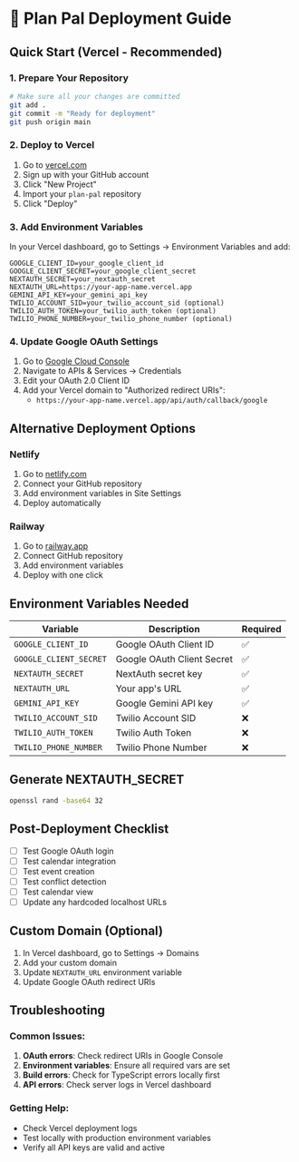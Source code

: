 # 🚀 Plan Pal Deployment Guide

## Quick Start (Vercel - Recommended)

### 1. Prepare Your Repository
```bash
# Make sure all your changes are committed
git add .
git commit -m "Ready for deployment"
git push origin main
```

### 2. Deploy to Vercel
1. Go to [vercel.com](https://vercel.com)
2. Sign up with your GitHub account
3. Click "New Project"
4. Import your `plan-pal` repository
5. Click "Deploy"

### 3. Add Environment Variables
In your Vercel dashboard, go to Settings → Environment Variables and add:

```
GOOGLE_CLIENT_ID=your_google_client_id
GOOGLE_CLIENT_SECRET=your_google_client_secret
NEXTAUTH_SECRET=your_nextauth_secret
NEXTAUTH_URL=https://your-app-name.vercel.app
GEMINI_API_KEY=your_gemini_api_key
TWILIO_ACCOUNT_SID=your_twilio_account_sid (optional)
TWILIO_AUTH_TOKEN=your_twilio_auth_token (optional)
TWILIO_PHONE_NUMBER=your_twilio_phone_number (optional)
```

### 4. Update Google OAuth Settings
1. Go to [Google Cloud Console](https://console.cloud.google.com)
2. Navigate to APIs & Services → Credentials
3. Edit your OAuth 2.0 Client ID
4. Add your Vercel domain to "Authorized redirect URIs":
   - `https://your-app-name.vercel.app/api/auth/callback/google`

## Alternative Deployment Options

### Netlify
1. Go to [netlify.com](https://netlify.com)
2. Connect your GitHub repository
3. Add environment variables in Site Settings
4. Deploy automatically

### Railway
1. Go to [railway.app](https://railway.app)
2. Connect GitHub repository
3. Add environment variables
4. Deploy with one click

## Environment Variables Needed

| Variable | Description | Required |
|----------|-------------|----------|
| `GOOGLE_CLIENT_ID` | Google OAuth Client ID | ✅ |
| `GOOGLE_CLIENT_SECRET` | Google OAuth Client Secret | ✅ |
| `NEXTAUTH_SECRET` | NextAuth secret key | ✅ |
| `NEXTAUTH_URL` | Your app's URL | ✅ |
| `GEMINI_API_KEY` | Google Gemini API key | ✅ |
| `TWILIO_ACCOUNT_SID` | Twilio Account SID | ❌ |
| `TWILIO_AUTH_TOKEN` | Twilio Auth Token | ❌ |
| `TWILIO_PHONE_NUMBER` | Twilio Phone Number | ❌ |

## Generate NEXTAUTH_SECRET
```bash
openssl rand -base64 32
```

## Post-Deployment Checklist

- [ ] Test Google OAuth login
- [ ] Test calendar integration
- [ ] Test event creation
- [ ] Test conflict detection
- [ ] Test calendar view
- [ ] Update any hardcoded localhost URLs

## Custom Domain (Optional)

1. In Vercel dashboard, go to Settings → Domains
2. Add your custom domain
3. Update `NEXTAUTH_URL` environment variable
4. Update Google OAuth redirect URIs

## Troubleshooting

### Common Issues:
1. **OAuth errors**: Check redirect URIs in Google Console
2. **Environment variables**: Ensure all required vars are set
3. **Build errors**: Check for TypeScript errors locally first
4. **API errors**: Check server logs in Vercel dashboard

### Getting Help:
- Check Vercel deployment logs
- Test locally with production environment variables
- Verify all API keys are valid and active

